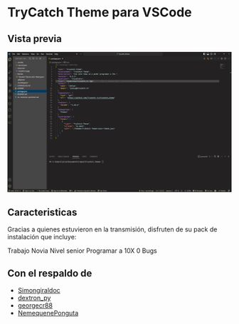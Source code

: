 # TryCatch Theme para VSCode

## Vista previa

![Vista previa](./resources/screenshot_1.png)

## Caracteristicas

Gracias a quienes estuvieron en la transmisión, disfruten de su pack de instalación que incluye:

Trabajo
Novia
Nivel senior
Programar a 10X
0 Bugs

## Con el respaldo de

- [Simongiraldoc](https://www.twitch.tv/Simongiraldoc)
- [dextron_py](https://www.twitch.tv/dextron_py)
- [georgecr88](https://www.twitch.tv/georgecr88)
- [NemequenePonguta](https://www.twitch.tv/NemequenePonguta)
